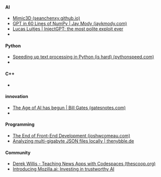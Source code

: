 
#### AI
+ [Mimic3D (seanchenxy.github.io)](https://seanchenxy.github.io/Mimic3DWeb/)
+ [GPT in 60 Lines of NumPy | Jay Mody (jaykmody.com)](https://jaykmody.com/blog/gpt-from-scratch/)
+ [Lucas Luitjes | InjectGPT: the most polite exploit ever](https://blog.luitjes.it/posts/injectgpt-most-polite-exploit-ever/)
+ 

#### Python
+ [Speeding up text processing in Python (is hard) (pythonspeed.com)](https://pythonspeed.com/articles/faster-text-processing/)
+ 

#### C++
+

#### innovation
+ [The Age of AI has begun | Bill Gates (gatesnotes.com)](https://www.gatesnotes.com/The-Age-of-AI-Has-Begun)
+ 

#### Programming
+ [The End of Front-End Development (joshwcomeau.com)](https://www.joshwcomeau.com/blog/the-end-of-frontend-development/)
+ [Analyzing multi-gigabyte JSON files locally | thenybble.de](https://thenybble.de/posts/json-analysis/)

#### Community
+ [Derek Willis - Teaching News Apps with Codespaces (thescoop.org)](https://www.thescoop.org/archives/2023/03/22/teaching-newsapps-with-codespaces/)
+ [Introducing Mozilla.ai: Investing in trustworthy AI](https://blog.mozilla.org/en/mozilla/introducing-mozilla-ai-investing-in-trustworthy-ai/)
